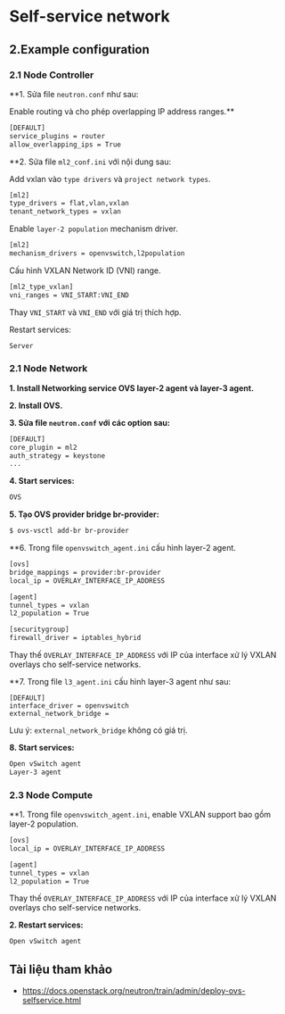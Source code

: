 # Self-service network


## 2.Example configuration

### 2.1 Node Controller

**1. Sửa file `neutron.conf` như sau:

Enable routing và cho phép overlapping IP address ranges.**
```sh
[DEFAULT]
service_plugins = router
allow_overlapping_ips = True
```
**2. Sửa file `ml2_conf.ini` với nội dung sau:

Add vxlan vào `type drivers` và `project network types`.
```sh
[ml2]
type_drivers = flat,vlan,vxlan
tenant_network_types = vxlan
```
Enable `layer-2 population` mechanism driver.
```sh
[ml2]
mechanism_drivers = openvswitch,l2population
```
Cấu hình VXLAN Network ID (VNI) range.
```sh
[ml2_type_vxlan]
vni_ranges = VNI_START:VNI_END
```
Thay `VNI_START` và `VNI_END` với giá trị thích hợp.

Restart services:
```sh
Server
```

### 2.1 Node Network

**1. Install Networking service OVS layer-2 agent và layer-3 agent.**

**2. Install OVS.**

**3. Sửa file `neutron.conf` với các option sau:**
```sh
[DEFAULT]
core_plugin = ml2
auth_strategy = keystone
...
```

**4. Start services:**
```sh
OVS
```

**5. Tạo OVS provider bridge br-provider:**
```sh
$ ovs-vsctl add-br br-provider
```
**6. Trong file `openvswitch_agent.ini` cấu hình layer-2 agent.
```sh
[ovs]
bridge_mappings = provider:br-provider
local_ip = OVERLAY_INTERFACE_IP_ADDRESS

[agent]
tunnel_types = vxlan
l2_population = True

[securitygroup]
firewall_driver = iptables_hybrid
```
Thay thế `OVERLAY_INTERFACE_IP_ADDRESS` với IP của interface xử lý VXLAN overlays cho self-service networks.

**7. Trong file `l3_agent.ini` cấu hình layer-3 agent như sau:
```sj
[DEFAULT]
interface_driver = openvswitch
external_network_bridge =
```
Lưu ý: `external_network_bridge` không có giá trị.

**8. Start services:**
```sh
Open vSwitch agent
Layer-3 agent
```

### 2.3 Node Compute

**1. Trong file `openvswitch_agent.ini`, enable VXLAN support bao gồm layer-2 population.
```sh
[ovs]
local_ip = OVERLAY_INTERFACE_IP_ADDRESS

[agent]
tunnel_types = vxlan
l2_population = True
```
Thay thế `OVERLAY_INTERFACE_IP_ADDRESS` với IP của interface xử lý VXLAN overlays cho self-service networks.

**2. Restart services:**
```sh
Open vSwitch agent
```

## Tài liệu tham khảo
- https://docs.openstack.org/neutron/train/admin/deploy-ovs-selfservice.html
